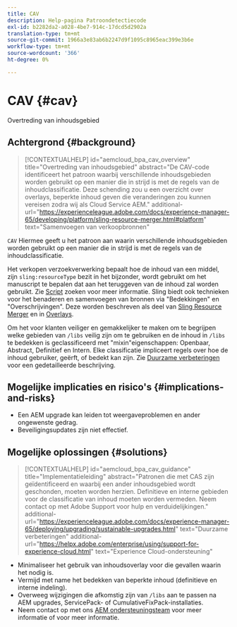 ```yaml
---
title: CAV
description: Help-pagina Patroondetectiecode
exl-id: b2282da2-a028-4be7-914c-17dcd5d2902a
translation-type: tm+mt
source-git-commit: 1966a3e83ab6b2247d9f1095c8965eac399e3b6e
workflow-type: tm+mt
source-wordcount: '366'
ht-degree: 0%

---
```


# CAV {#cav}

Overtreding van inhoudsgebied

## Achtergrond {#background}

>[!CONTEXTUALHELP]
>id="aemcloud_bpa_cav_overview"
>title="Overtreding van inhoudsgebied"
>abstract="De CAV-code identificeert het patroon waarbij verschillende inhoudsgebieden worden gebruikt op een manier die in strijd is met de regels van de inhoudclassificatie. Deze schending zou u een overzicht over overlays, beperkte inhoud geven die veranderingen zou kunnen vereisen zodra wij als Cloud Service AEM."
>additional-url="https://experienceleague.adobe.com/docs/experience-manager-65/developing/platform/sling-resource-merger.html#platform" text="Samenvoegen van verkoopbronnen"

`CAV` Hiermee geeft u het patroon aan waarin verschillende inhoudsgebieden worden gebruikt op een manier die in strijd is met de regels van de inhoudclassificatie.

Het verkopen verzoekverwerking bepaalt hoe de inhoud van een middel, zijn `sling:resourceType` bezit in het bijzonder, wordt gebruikt om het manuscript te bepalen dat aan het teruggeven van de inhoud zal worden gebruikt. Zie [Script](https://experienceleague.adobe.com/docs/experience-manager-65/developing/introduction/the-basics.html#locating-the-script) zoeken voor meer informatie. Sling biedt ook technieken voor het benaderen en samenvoegen van bronnen via &quot;Bedekkingen&quot; en &quot;Overschrijvingen&quot;. Deze worden beschreven als deel van [Sling Resource Merger](https://experienceleague.adobe.com/docs/experience-manager-65/developing/platform/sling-resource-merger.html) en in [Overlays](https://experienceleague.adobe.com/docs/experience-manager-65/developing/platform/overlays.html).

Om het voor klanten veiliger en gemakkelijker te maken om te begrijpen welke gebieden van `/libs` veilig zijn om te gebruiken en de inhoud in `/libs` te bedekken is geclassificeerd met &quot;mixin&quot;eigenschappen: Openbaar, Abstract, Definitief en Intern. Elke classificatie impliceert regels over hoe de inhoud gebruiker, geërft, of bedekt kan zijn. Zie [Duurzame verbeteringen](https://experienceleague.adobe.com/docs/experience-manager-65/deploying/upgrading/sustainable-upgrades.html) voor een gedetailleerde beschrijving.

## Mogelijke implicaties en risico&#39;s {#implications-and-risks}

* Een AEM upgrade kan leiden tot weergaveproblemen en ander ongewenste gedrag.
* Beveiligingsupdates zijn niet effectief.

## Mogelijke oplossingen {#solutions}

>[!CONTEXTUALHELP]
>id="aemcloud_bpa_cav_guidance"
>title="Implementatieleiding"
>abstract="Patronen die met CAS zijn geïdentificeerd en waarbij een ander inhoudsgebied wordt geschonden, moeten worden herzien. Definitieve en interne gebieden voor de classificatie van inhoud moeten worden vermeden. Neem contact op met Adobe Support voor hulp en verduidelijkingen."
>additional-url="https://experienceleague.adobe.com/docs/experience-manager-65/deploying/upgrading/sustainable-upgrades.html" text="Duurzame verbeteringen"
>additional-url="https://helpx.adobe.com/enterprise/using/support-for-experience-cloud.html" text="Experience Cloud-ondersteuning"

* Minimaliseer het gebruik van inhoudsoverlay voor die gevallen waarin het nodig is.
* Vermijd met name het bedekken van beperkte inhoud (definitieve en interne indeling).
* Overweeg wijzigingen die afkomstig zijn van `/libs` aan te passen na AEM upgrades, ServicePack- of CumulativeFixPack-installaties.
* Neem contact op met ons [AEM ondersteuningsteam](https://helpx.adobe.com/enterprise/using/support-for-experience-cloud.html) voor meer informatie of voor meer informatie.
